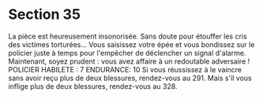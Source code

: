 # Section 35

La pièce est heureusement insonorisée. Sans doute pour étouffer 
les cris des victimes torturées... Vous saisissez votre épée et vous 
bondissez sur le policier juste à temps pour l'empêcher de 
déclencher un signal d'alarme. Maintenant, soyez prudent : vous 
avez affaire à un redoutable adversaire ! 
POLICIER HABILETE : 7 ENDURANCE: 10 
Si vous réussissez à le vaincre sans avoir reçu plus de deux 
blessures, rendez-vous au 291. Mais s'il vous inflige plus de deux 
blessures, rendez-vous au 328.